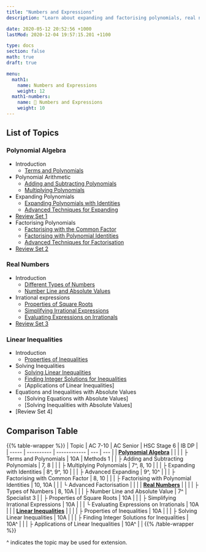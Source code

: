 ```yaml
---
title: "Numbers and Expressions"
description: "Learn about expanding and factorising polynomials, real numbers and surds, and solving inequalities."

date: 2020-05-12 20:52:56 +1000
lastMod: 2020-12-04 19:57:15.201 +1100

type: docs
section: false
math: true
draft: true

menu:
  math1:
    name: Numbers and Expressions
    weight: 12
  math1-numbers:
    name: 📙 Numbers and Expressions
    weight: 10
---
```


## List of Topics

### Polynomial Algebra

- Introduction
  - [Terms and Polynomials](polynomials/terms-and-polynomials)
- Polynomial Arithmetic
  - [Adding and Subtracting Polynomials](polynomials/adding-polynomials)
  - [Multiplying Polynomials](polynomials/multiplying-polynomials)
- Expanding Polynomials
  - [Expanding Polynomials with Identities](polynomials/expanding-with-identities)
  - [Advanced Techniques for Expanding](polynomials/advanced-expanding)
- [Review Set 1](polynomials/review-1)
- Factorising Polynomials
  - [Factorising with the Common Factor](polynomials/factorising-common-factor/)
  - [Factorising with Polynomial Identities](polynomials/factorising-identities/)
  - [Advanced Techniques for Factorisation](polynomials/advanced-factorising)
- [Review Set 2](polynomials/review-2)

### Real Numbers

- Introduction
  - [Different Types of Numbers](numbers/types-of-numbers)
  - [Number Line and Absolute Values](numbers/absolute-value)
- Irrational expressions
  - [Properties of Square Roots](numbers/square-roots/)
  - [Simplifying Irrational Expressions](numbers/simplifying-irrationals/)
  - [Evaluating Expressions on Irrationals](numbers/evaluating-expressions-irrationals)
- [Review Set 3](numbers/review-3/)

### Linear Inequalities

- Introduction
  - [Properties of Inequalities](inequalities/properties)
- Solving Inequalities
  - [Solving Linear Inequalities](inequalities/solving_inequalities/)
  - [Finding Integer Solutions for Inequalities](inequalities/integer-solutions)
  - [Applications of Linear Inequalities]
- Equations and Inequalities with Absolute Values
  - [Solving Equations with Absolute Values]
  - [Solving Inequalities with Absolute Values]
- [Review Set 4]

## Comparison Table

{{% table-wrapper %}}
| Topic | AC 7-10 | AC Senior | HSC Stage 6 | IB DP |
| ----- | ---------- | ------------ | --- | --- |
| **[Polynomial Algebra](polynomials/)** | | |
| ├ Terms and Polynomials | 10A | Methods 1 |
| ├ Adding and Subtracting Polynomials | 7, 8 | |
| ├ Multiplying Polynomials | 7^, 8, 10 | |
| ├ Expanding with Identities | 8^, 9^, 10 | |
| ├ Advanced Expanding | 9^, 10^ | |
| ├ Factorising with Common Factor | 8, 10 | |
| ├ Factorising with Polynomial Identities | 10, 10A | |
| └ Advanced Factorisation | | |
| **[Real Numbers](numbers/)** | | |
| ├ Types of Numbers | 8, 10A | |
| ├ Number Line and Absolute Value | 7^ | Specialist 3 |
| ├ Properties of Square Roots | 10A | |
| ├ Simplifying Irrational Expressions | 10A | |
| └ Evaluating Expressions on Irrationals | 10A | |
| **[Linear Inequalities](inequalities/)** | | |
| ├ Properties of Inequalities | 10A | |
| ├ Solving Linear Inequalities | 10A | |
| ├ Finding Integer Solutions for Inequalities | 10A^ | |
| ├ Applications of Linear Inequalities | 10A^ | |
{{% /table-wrapper %}}

^ indicates the topic may be used for extension.
